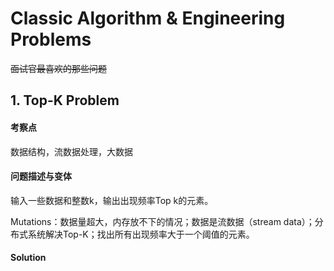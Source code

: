 # Classic Algorithm & Engineering Problems 

~~面试官最喜欢的那些问题~~

## 1. Top-K Problem

#### 考察点

数据结构，流数据处理，大数据

#### 问题描述与变体

输入一些数据和整数k，输出出现频率Top k的元素。

Mutations：数据量超大，内存放不下的情况；数据是流数据（stream data）；分布式系统解决Top-K；找出所有出现频率大于一个阈值的元素。

#### Solution

